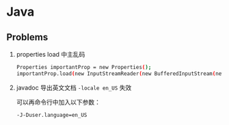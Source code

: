 # Java

## Problems

1. properties load 中主乱码

    ```sh
    Properties importantProp = new Properties();
    importantProp.load(new InputStreamReader(new BufferedInputStream(new FileInputStream(importantFile)), "gbk"));
    ```

2. javadoc 导出英文文档 `-locale en_US` 失效

    可以再命令行中加入以下参数：
    ```sh
    -J-Duser.language=en_US
    ```